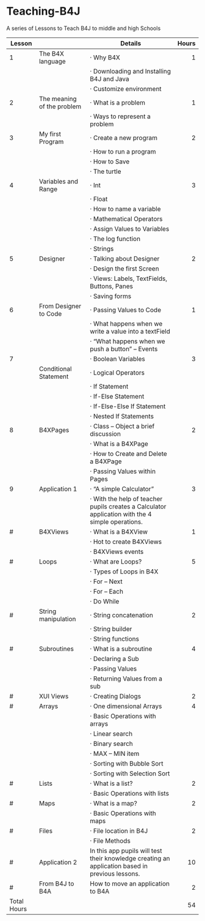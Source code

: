 # Teaching-B4J

A series of Lessons to Teach B4J to middle and high Schools 



| Lesson      |                              | Details                                                                                               | Hours |
|-------------|------------------------------|-------------------------------------------------------------------------------------------------------|------:|
| 1           | The B4X language             | ·  Why B4X                                                                                            |     1 |
|             |                              | ·    Downloading and Installing B4J and Java                                                          |       |
|             |                              | ·  Customize environment                                                                              |       |
| 2           | The   meaning of the problem | ·  What is a problem                                                                                  |     1 |
|             |                              | ·    Ways to represent a problem                                                                      |       |
| 3           | My first Program             | ·  Create a new program                                                                               |     2 |
|             |                              | ·    How to run a program                                                                             |       |
|             |                              | ·    How to Save                                                                                      |       |
|             |                              | ·    The turtle                                                                                       |       |
| 4           | Variables and Range          | ·  Int                                                                                                |     3 |
|             |                              | ·  Float                                                                                              |       |
|             |                              | ·    How to name a variable                                                                           |       |
|             |                              | ·  Mathematical Operators                                                                             |       |
|             |                              | ·  Assign Values to Variables                                                                         |       |
|             |                              | ·  The log function                                                                                   |       |
|             |                              | ·  Strings                                                                                            |       |
| 5           | Designer                     | ·  Talking about Designer                                                                             |     2 |
|             |                              | ·  Design the first Screen                                                                            |       |
|             |                              | ·    Views: Labels, TextFields, Buttons, Panes                                                        |       |
|             |                              | ·  Saving forms                                                                                       |       |
| 6           | From Designer to Code        | ·  Passing   Values to Code                                                                           |     1 |
|             |                              | ·    What happens when we write a value into a   textField                                            |       |
|             |                              | ·    “What happens when we push a button” – Events                                                    |       |
| 7           |                              | ·  Boolean   Variables                                                                                |     3 |
|             | Conditional Statement        | ·  Logical   Operators                                                                                |       |
|             |                              | ·  If   Statement                                                                                     |       |
|             |                              | ·  If-Else   Statement                                                                                |       |
|             |                              | ·  If-Else-Else   If Statement                                                                        |       |
|             |                              | ·  Nested If   Statements                                                                             |       |
| 8           | B4XPages                     | ·  Class –   Object a brief discussion                                                                |     2 |
|             |                              | ·    What is a B4XPage                                                                                |       |
|             |                              | ·    How to Create and Delete a B4XPage                                                               |       |
|             |                              | ·    Passing Values within Pages                                                                      |       |
| 9           | Application 1                | ·  “A simple   Calculator”                                                                            |     3 |
|             |                              | ·    With the help of teacher pupils creates a   Calculator application with the 4 simple operations. |       |
| #           | B4XViews                     | ·  What is a   B4XView                                                                                |     1 |
|             |                              | ·    Hot to create B4XViews                                                                           |       |
|             |                              | ·    B4XViews events                                                                                  |       |
| #           | Loops                        | ·  What are   Loops?                                                                                  |     5 |
|             |                              | ·    Types of Loops in B4X                                                                            |       |
|             |                              | ·    For – Next                                                                                       |       |
|             |                              | ·    For – Each                                                                                       |       |
|             |                              | ·    Do While                                                                                         |       |
| #           | String manipulation          | ·  String   concatenation                                                                             |     2 |
|             |                              | ·    String builder                                                                                   |       |
|             |                              | ·    String functions                                                                                 |       |
| #           | Subroutines                  | ·  What is a   subroutine                                                                             |     4 |
|             |                              | ·    Declaring a Sub                                                                                  |       |
|             |                              | ·    Passing Values                                                                                   |       |
|             |                              | ·    Returning Values from a sub                                                                      |       |
| #           | XUI Views                    | ·  Creating   Dialogs                                                                                 |     2 |
| #           | Arrays                       | ·  One   dimensional Arrays                                                                           |     4 |
|             |                              | ·    Basic Operations with arrays                                                                     |       |
|             |                              | ·    Linear search                                                                                    |       |
|             |                              | ·    Binary search                                                                                    |       |
|             |                              | ·    MAX – MIN item                                                                                   |       |
|             |                              | ·    Sorting with Bubble Sort                                                                         |       |
|             |                              | ·    Sorting with Selection Sort                                                                      |       |
| #           | Lists                        | ·  What is a   list?                                                                                  |     2 |
|             |                              | ·    Basic Operations with lists                                                                      |       |
| #           | Maps                         | ·  What is a   map?                                                                                   |     2 |
|             |                              | ·    Basic Operations with maps                                                                       |       |
| #           | Files                        | ·  File   location in B4J                                                                             |     2 |
|             |                              | ·    File Methods                                                                                     |       |
| #           | Application 2                | In this app pupils will test their   knowledge creating an application based in previous lessons.     |    10 |
| #           | From B4J to B4A              | How to move an application to B4A                                                                     |     2 |
| Total Hours |                              |                                                                                                       |    54 |